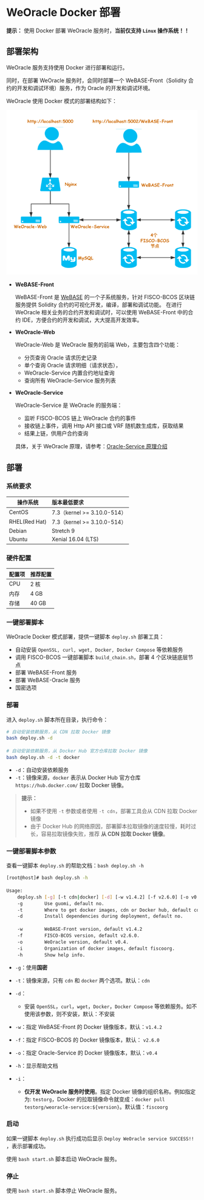 # WeOracle Docker 部署

**提示：** 使用 Docker 部署 WeOracle 服务时，**当前仅支持 `Linux` 操作系统！！**

##  部署架构
WeOracle 服务支持使用 Docker 进行部署和运行。

同时，在部署 WeOracle 服务时，会同时部署一个 WeBASE-Front（Solidity 合约的开发和调试环境）服务，作为 Oracle 的开发和调试环境。

WeOracle 使用 Docker 模式的部署结构如下：

![WeOracle-Docker-deploy](../img/WeOracle-Docker-Deploy.png)


* **WeBASE-Front**

    WeBASE-Front 是 [WeBASE](https://webasedoc.readthedocs.io/zh_CN/latest/docs/WeBASE-Front/README.html) 的一个子系统服务，针对 FISCO-BCOS 区块链服务提供 Solidity 合约的可视化开发，编译，部署和调试功能。
    在进行 WeOracle 相关业务的合约开发和调试时，可以使用 WeBASE-Front 中的合约 IDE，方便合约的开发和调试，大大提高开发效率。

* **WeOracle-Web**
    
    WeOracle-Web 是 WeOracle 服务的前端 Web，主要包含四个功能：
    * 分页查询 Oracle 请求历史记录
    * 单个查询 Oracle 请求明细（请求状态），
    * WeOracle-Service 内置合约地址查询
    * 查询所有 WeOracle-Service 服务列表

* **WeOracle-Service**

    WeOracle-Service 是 WeOracle 的服务端：
    * 监听 FISCO-BCOS 链上 WeOracle 合约的事件
    * 接收链上事件，调用 Http API 接口或 VRF 随机数生成库，获取结果
    * 结果上链，供用户合约查询
    
    具体，关于 WeOracle 原理，请参考：[Oracle-Service 原理介绍](../README.md#原理简介)


## 部署
### 系统要求

| 操作系统         |  版本最低要求     |  
| ------------- |:-------|
| CentOS|7.3（kernel >= 3.10.0-514）|
| RHEL(Red Hat)| 7.3（kernel >= 3.10.0-514）|
|Debian|Stretch 9  |
|Ubuntu|Xenial 16.04 (LTS)|


### 硬件配置

|配置项      | 推荐配置 |
|------------- | -----|
| CPU | 2 核|
| 内存 | 4 GB |
| 存储 | 40 GB |


### 一键部署脚本
WeOracle Docker 模式部署，提供一键脚本 `deploy.sh` 部署工具：

* 自动安装 `OpenSSL, curl, wget, Docker, Docker Compose` 等依赖服务
* 调用 FISCO-BCOS 一键部署脚本 `build_chain.sh`，部署 4 个区块链底层节点
* 部署 WeBASE-Front 服务
* 部署 WeBASE-Oracle 服务
* 国密选项

### 部署

进入 `deploy.sh` 脚本所在目录，执行命令：

```Bash
# 自动安装依赖服务，从 CDN 拉取 Docker 镜像
bash deploy.sh -d

# 自动安装依赖服务，从 Docker Hub 官方仓库拉取 Docker 镜像
bash deploy.sh -d -t docker
```

* `-d`：自动安装依赖服务
* `-t`：镜像来源，`docker` 表示从 Docker Hub 官方仓库 `https://hub.docker.com/` 拉取 Docker 镜像。


>**提示：**
>
> * 如果不使用 `-t` 参数或者使用 `-t cdn`，部署工具会从 CDN 拉取 Docker 镜像
> * 由于 Docker Hub 的网络原因，部署脚本拉取镜像的速度较慢，耗时过长，容易拉取镜像失败，推荐 **从 CDN 拉取 Docker 镜像**。
  

### 一键部署脚本参数
查看一键脚本 `deploy.sh` 的帮助文档：`bash deploy.sh -h`

```Bash
[root@host]# bash deploy.sh -h

Usage:
    deploy.sh [-g] [-t cdn|docker] [-d] [-w v1.4.2] [-f v2.6.0] [-o v0.4] [-i fiscoorg] [-h]
    -g        Use guomi, default no.
    -t        Where to get docker images, cdn or Docker hub, default cdn.
    -d        Install dependencies during deployment, default no.

    -w        WeBASE-Front version, default v1.4.2
    -f        FISCO-BCOS version, default v2.6.0.
    -o        WeOracle version, default v0.4.
    -i        Organization of docker images, default fiscoorg.
    -h        Show help info.
```
* `-g`：使用**国密**
* `-t`：镜像来源，只有 `cdn` 和 `docker` 两个选项。默认：`cdn`
* `-d`：
    * 安装 `OpenSSL`，`curl`，`wget`，`Docker`，`Docker Compose` 等依赖服务。如不使用该参数，则不安装，默认：不安装
* `-w`：指定 WeBASE-Front 的 Docker 镜像版本，默认：`v1.4.2`
* `-f`：指定 FISCO-BCOS 的 Docker 镜像版本，默认： `v2.6.0`
* `-o`：指定 Oracle-Service 的 Docker 镜像版本，默认：`v0.4`
* `-h`：显示帮助文档

* `-i`：
    * **仅开发 WeOracle 服务时使用**。指定 Docker 镜像的组织名称。例如指定为: `testorg`，Docker 的拉取镜像命令就变成：`docker pull testorg/weoracle-service:${version}`。默认值：`fiscoorg`

### 启动
如果一键脚本 `deploy.sh` 执行成功后显示 `Deploy WeOracle service SUCCESS!!` ，表示部署成功。

使用 `bash start.sh` 脚本启动 WeOracle 服务。

### 停止
使用 `bash start.sh` 脚本停止 WeOracle 服务。
